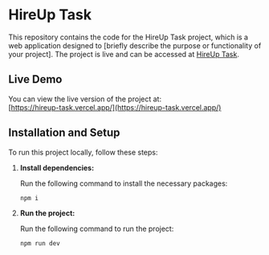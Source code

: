 # HireUp Task

This repository contains the code for the HireUp Task project, which is a web application designed to [briefly describe the purpose or functionality of your project]. The project is live and can be accessed at [HireUp Task](https://hireup-task.vercel.app/).

## Live Demo

You can view the live version of the project at:  
[https://hireup-task.vercel.app/](https://hireup-task.vercel.app/)

## Installation and Setup

To run this project locally, follow these steps:

1. **Install dependencies:**

   Run the following command to install the necessary packages:

   ```bash
   npm i
   
2. **Run the project:**

   Run the following command to run the project:

   ```bash
   npm run dev
